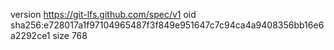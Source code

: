 version https://git-lfs.github.com/spec/v1
oid sha256:e728017a1f97104965487f3f849e951647c7c94ca4a9408356bb16e6a2292ce1
size 768
